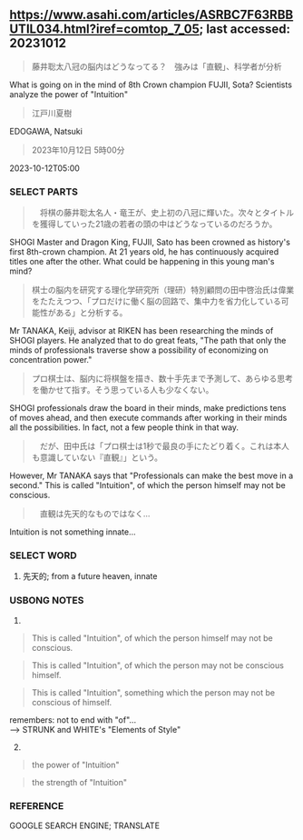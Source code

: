## https://www.asahi.com/articles/ASRBC7F63RBBUTIL034.html?iref=comtop_7_05; last accessed: 20231012

> 藤井聡太八冠の脳内はどうなってる？　強みは「直観」、科学者が分析

What is going on in the mind of 8th Crown champion FUJII, Sota? Scientists analyze the power of "Intuition"

> 江戸川夏樹

EDOGAWA, Natsuki

> 2023年10月12日 5時00分

2023-10-12T05:00

### SELECT PARTS

>　将棋の藤井聡太名人・竜王が、史上初の八冠に輝いた。次々とタイトルを獲得していった21歳の若者の頭の中はどうなっているのだろうか。

SHOGI Master and Dragon King, FUJII, Sato has been crowned as history's first 8th-crown champion. At 21 years old, he has continuously acquired titles one after the other. What could be happening in this young man's mind?

> 棋士の脳内を研究する理化学研究所（理研）特別顧問の田中啓治氏は偉業をたたえつつ、「プロだけに働く脳の回路で、集中力を省力化している可能性がある」と分析する。

Mr TANAKA, Keiji, advisor at RIKEN has been researching the minds of SHOGI players. He analyzed that to do great feats, "The path that only the minds of professionals traverse show a possibility of economizing on concentration power."

> プロ棋士は、脳内に将棋盤を描き、数十手先まで予測して、あらゆる思考を働かせて指す。そう思っている人も少なくない。

SHOGI professionals draw the board in their minds, make predictions tens of moves ahead, and then execute commands after working in their minds all the possibilities. In fact, not a few people think in that way.

>　だが、田中氏は「プロ棋士は1秒で最良の手にたどり着く。これは本人も意識していない『直観』」という。

However, Mr TANAKA says that "Professionals can make the best move in a second." This is called "Intuition", of which the person himself may not be conscious.

>　直観は先天的なものではなく…

Intuition is not something innate...


### SELECT WORD

1) 先天的; from a future heaven, innate

### USBONG NOTES

1) 

> This is called "Intuition", of which the person himself may not be conscious.

> This is called "Intuition", of which the person may not be conscious himself.

> This is called "Intuition", something which the person may not be conscious of himself.

remembers: not to end with "of"...<br/>
--> STRUNK and WHITE's "Elements of Style"

2) 

> the power of "Intuition"

> the strength of "Intuition"

### REFERENCE

GOOGLE SEARCH ENGINE; TRANSLATE
